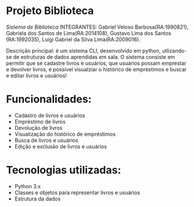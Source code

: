 # Projeto Biblioteca

*Sistema de Biblioteca*
INTEGRANTES: Gabriel Veloso Barbosa(RA:1990821), Gabriela dos Santos de Lima(RA:2014108), Gustavo Lima dos Santos (RA:1992035), Luigi Gabriel da Silva Lima(RA:2009016).

Descrição principal: é um sistema CLI, desenvolvido em python, utlizando-se de estruturas de dados aprendidas em sala. O sistema consiste em permitir que se cadastre livros e usuários, que usuários possam emprestar e devolver livros, é possível visualziar o histórico de empréstimos e buscar e editar livros e usuários!

# Funcionalidades:
- Cadastro de livros e usuários
- Empréstimo de livros
- Devolução de livros
- Visualização do histórico de empréstimos
- Busca de livros e usuários
- Edição e exclusão de livros e usuários

# Tecnologias utilizadas:
- Python 3.x
- Classes e objetos para representar livros e usuários
- Estrutura da dados

